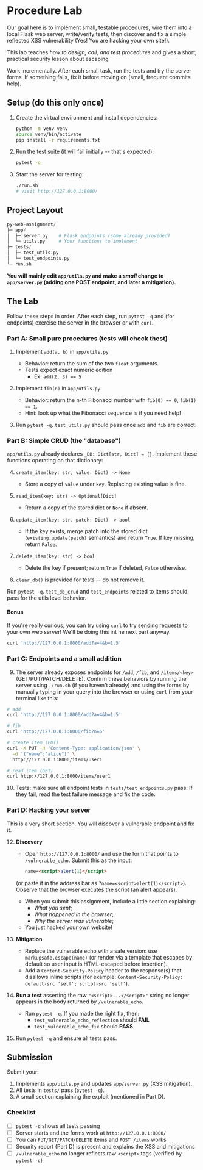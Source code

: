 # Procedure Lab

Our goal here is to implement small, testable procedures, wire them into a local Flask web server, write/verify tests, then discover and fix a simple reflected XSS vulnerability (Yes! You are hacking your own site!). 

This lab teaches *how to design, call, and test procedures* and gives a short, practical security lesson about escaping

Work incrementally. After each small task, run the tests and try the server forms. If something fails, fix it before moving on (small, frequent commits help).


## Setup (do this only once)

1. Create the virtual environment and install dependencies:
    ```bash
    python -m venv venv
    source venv/bin/activate
    pip install -r requirements.txt
    ```
2. Run the test suite (it will fail initially -- that's expected):
    ```bash
    pytest -q
    ```

3. Start the server for testing:
    ```bash
    ./run.sh
    # Visit http://127.0.0.1:8000/
    ```


## Project Layout
```py
py-web-assignment/
├─ app/
│  ├─ server.py    # Flask endpoints (some already provided)
│  └─ utils.py     # Your functions to implement
├─ tests/
│  ├─ test_utils.py
│  └─ test_endpoints.py
└─ run.sh
```

**You will mainly edit `app/utils.py` and make a *small* change to `app/server.py` (adding one POST endpoint, and later a mitigation).**


## The Lab

Follow these steps in order. After each step, run `pytest -q` and (for endpoints) exercise the server in the browser or with `curl`.


### Part A: Small pure procedures (tests will check thest)

1. Implement `add(a, b)` in `app/utils.py`
   - Behavior: return the sum of the two `float` arguments.
   - Tests expect exact numeric edition
      - Ex. `add(2, 3) == 5` 

2. Implement `fib(n)` in `app/utils.py`
   - Behavior: return the n-th Fibonacci number with `fib(0) == 0`, `fib(1) == 1`.
   - Hint: look up what the Fibonacci sequence is if you need help!

3. Run `pytest -q`. `test_utils.py` should pass once `add` and `fib` are correct.


### Part B: Simple CRUD (the "database")

`app/utils.py` already declares `_DB: Dict[str, Dict] = {}`. Implement these functions operating on that dictionary:

4. `create_item(key: str, value: Dict) -> None`
   - Store a copy of `value` under `key`. Replacing existing value is fine.

5. `read_item(key: str) -> Optional[Dict]`
   - Return a copy of the stored dict or `None` if absent.

6. `update_item(key: str, patch: Dict) -> bool`
   - If the key exists, merge patch into the stored dict (`existing.update(patch)` semantics) and return `True`. If key missing, return `False`.

7. `delete_item(key: str) -> bool`
   - Delete the key if present; return `True` if deleted, `False` otherwise.

8. `clear_db()` is provided for tests -- do not remove it.

Run `pytest -q`. `test_db_crud` and `test_endpoints` related to items should pass for the utils level behavior.

#### Bonus

If you're really curious, you can try using `curl` to try sending requests to your own web server! We'll be doing this int he next part anyway.

```bash
curl 'http://127.0.0.1:8000/add?a=4&b=1.5'
```

### Part C: Endpoints and a small addition

9. The server already exposes endpoints for `/add`, `/fib`, and `/items/<key>` (GET/PUT/PATCH/DELETE). Confirm these behaviors by running the server using `./run.sh` (if you haven't already) and using the forms by manually typing in your query into the browser or using `curl` from your terminal like this:

```bash
# add
curl 'http://127.0.0.1:8000/add?a=4&b=1.5'

# fib
curl 'http://127.0.0.1:8000/fib?n=6'

# create item (PUT)
curl -X PUT -H 'Content-Type: application/json' \
  -d '{"name":"alice"}' \
  http://127.0.0.1:8000/items/user1

# read item (GET)
curl http://127.0.0.1:8000/items/user1
```

10. Tests: make sure all endpoint tests in `tests/test_endpoints.py` pass. If they fail, read the test failure message and fix the code.


### Part D: Hacking your server

This is a very short section. You will discover a vulnerable endpoint and fix it.

12. **Discovery**
    - Open `http://127.0.0.1:8000/` and use the form that points to `/vulnerable_echo`. Submit this as the input:
        ```html
        name=<script>alert(1)</script>
        ```
    (or paste it in the address bar as `?name=<script>alert(1)</script>`). Observe that the browser executes the script (an alert appears).
    - When you submit this assignment, include a little section explaining:
      - *What you sent*;
      - *What happened in the browser*;
      - *Why the server was vulnerable*;
    - You just hacked your own website!

13. **Mitigation**
    - Replace the vulnerable echo with a safe version: use `markupsafe.escape(name)` (or render via a template that escapes by default so user input is HTML-escaped before insertion).
    - Add a `Content-Security-Policy` header to the response(s) that disallows inline scripts (for example: `Content-Security-Policy: default-src 'self'; script-src 'self'`).
  
14. **Run a test** asserting the raw `"<script>...</script>"` string no longer appears in the body returned by `/vulnerable_echo`.
    - Run `pytest -q`. If you made the right fix, then:
      - `test_vulnerable_echo_reflection` should **FAIL**
      - `test_vulnerable_echo_fix` should **PASS**

15. Run `pytest -q` and ensure all tests pass.


## Submission

Submit your:

1. Implements `app/utils.py` and updates `app/server.py` (XSS mitigation).
2. All tests in `tests/` pass (`pytest -q`).
3. A small section explaining the exploit (mentioned in Part D).

### Checklist

- [ ] `pytest -q` shows all tests passing
- [ ] Server starts and the forms work at `http://127.0.0.1:8000/`
- [ ] You can `PUT/GET/PATCH/DELETE` items and `POST /items` works
- [ ] Security report (Part D) is present and explains the XSS and mitigations
- [ ] `/vulnerable_echo` no longer reflects raw `<script>` tags (verified by `pytest -q`)